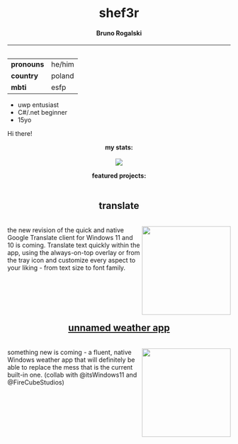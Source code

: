 <h1 align=center><b>shef3r</b></h1>
<h4 align=center>Bruno Rogalski</h4>

---
<table align=right>
    <tr>
        <td><b>pronouns</b></td>
        <td>he/him</td>
    </tr>
    <tr>
        <td><b>country</b></td>
        <td>poland</td>
    </tr>
    <tr>
        <td><b>mbti</b></td>
        <td>esfp</td>
    </tr>
</table>
<p align=left>
<ul>
    <li>uwp entusiast</li>
    <li>C#/.net beginner</li>
    <li>15yo</li>
 </ul>
</p>
<p>Hi there!</p>

<p align=center><b>my stats:</b><br><br>
<img src="https://github-readme-stats.vercel.app/api?username=shef3r&show_icons=true&theme=synthwave"></p>

<p align=center><b>featured projects:</b>
<br><br>
<p>
<h2 align=center><a>translate</a></h3><br>
<img align=right width=200 src="https://github.com/shef3r/Translate/blob/uwp-rewrite/Assets/SmallTile.scale-400.png?raw=true">
the new revision of the quick and native Google Translate client for Windows 11 and 10 is coming. Translate text quickly within the app, using the always-on-top overlay or from the tray icon and customize every aspect to your liking - from text size to font family.<br><br><br><br><br><br>
</p>
<p>
<h2 align=center><a href="/Translate">unnamed weather app</a></h3><br>
<img align=right width=200 src="https://em-content.zobj.net/source/microsoft-teams/337/question-mark_2753.png">
something new is coming - a fluent, native Windows weather app that will definitely be able to replace the mess that is the current built-in one. (collab with @itsWindows11 and @FireCubeStudios)
</p>

</p>